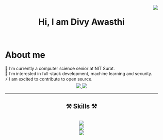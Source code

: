 <img align="right" src="https://visitor-badge.laobi.icu/badge?page_id=salesp07.salesp07" />

<h1 align="center">
<!--     <img src="https://readme-typing-svg.herokuapp.com/?font=Righteous&size=35&center=true&vCenter=true&width=500&height=70&duration=4000&lines=Hi+There!+👋;+I'm+Divy Awasthi!;" /> -->
  Hi, I am Divy Awasthi
</h1>


<br/>

<div >
 <h1>About me</h1> 
🔭 I’m currently a computer science senior at NIT Surat.<br>
🌱 I’m interested in full-stack development, machine learning and security.<br>
⚡ I am excited to contribute to open source.
 </div>
 
<div align="center"> 
  <a href="mailto:divy.awasthi@gmail.com">
    <img src="https://img.shields.io/badge/Gmail-333333?style=for-the-badge&logo=gmail&logoColor=red" />
  </a>
  <a href="https://www.linkedin.com/in/divy-awasthi/" target="_blank">
    <img src="https://img.shields.io/badge/LinkedIn-0077B5?style=for-the-badge&logo=linkedin&logoColor=white" target="_blank" />
  </a>
</div>

 <hr/>
 
<h2 align="center">⚒️ Skills ⚒️</h2>
<br/>
<div align="center">
    <img src="https://skillicons.dev/icons?i=c,cpp,cs,python,java,javascript,r,bash" /><br>
    <img src="https://skillicons.dev/icons?i=html,css,react,nodejs,express,django,flask,firebase,mongodb,mysql,git" /><br>
  <img src="https://skillicons.dev/icons?i=kali,linux,powershell,vscode,visualstudio,eclipse,idea,maven,postman,pycharm,anaconda" /><br>
</div>

<br/>
